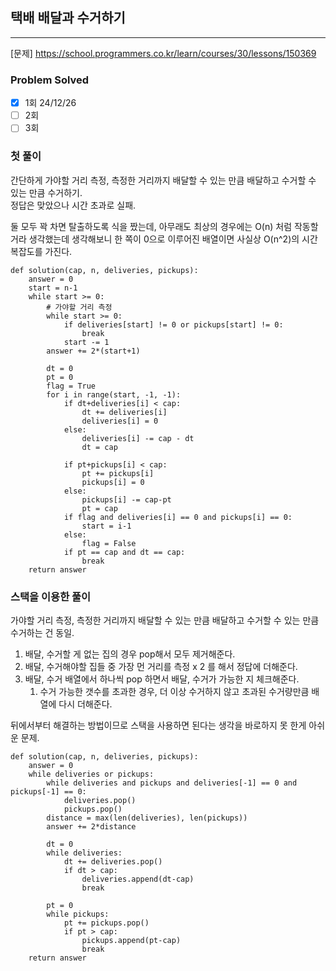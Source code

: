 ## 택배 배달과 수거하기

---

[문제] https://school.programmers.co.kr/learn/courses/30/lessons/150369

### Problem Solved
- [x] 1회 24/12/26
- [ ] 2회
- [ ] 3회

### 첫 풀이

간단하게 가야할 거리 측정, 측정한 거리까지 배달할 수 있는 만큼 배달하고 수거할 수 있는 만큼 수거하기.  
정답은 맞았으나 시간 초과로 실패.

둘 모두 꽉 차면 탈출하도록 식을 짰는데, 아무래도 최상의 경우에는 O(n) 처럼 작동할 거라 생각했는데 생각해보니 
한 쪽이 0으로 이루어진 배열이면 사실상 O(n^2)의 시간복잡도를 가진다.

~~~
def solution(cap, n, deliveries, pickups):
    answer = 0
    start = n-1
    while start >= 0:
        # 가야할 거리 측정
        while start >= 0:
            if deliveries[start] != 0 or pickups[start] != 0:
                break
            start -= 1
        answer += 2*(start+1)

        dt = 0
        pt = 0
        flag = True
        for i in range(start, -1, -1):
            if dt+deliveries[i] < cap:
                dt += deliveries[i]
                deliveries[i] = 0
            else:
                deliveries[i] -= cap - dt
                dt = cap

            if pt+pickups[i] < cap:
                pt += pickups[i]
                pickups[i] = 0
            else:
                pickups[i] -= cap-pt
                pt = cap
            if flag and deliveries[i] == 0 and pickups[i] == 0:
                start = i-1
            else:
                flag = False
            if pt == cap and dt == cap:
                break
    return answer
~~~

### 스택을 이용한 풀이

가야할 거리 측정, 측정한 거리까지 배달할 수 있는 만큼 배달하고 수거할 수 있는 만큼 수거하는 건 동일.  
1. 배달, 수거할 게 없는 집의 경우 pop해서 모두 제거해준다.
2. 배달, 수거해야할 집들 중 가장 먼 거리를 측정 x 2 를 해서 정답에 더해준다.
3. 배달, 수거 배열에서 하나씩 pop 하면서 배달, 수거가 가능한 지 체크해준다.
    1. 수거 가능한 갯수를 초과한 경우, 더 이상 수거하지 않고 초과된 수거량만큼 배열에 다시 더해준다.

뒤에서부터 해결하는 방법이므로 스택을 사용하면 된다는 생각을 바로하지 못 한게 아쉬운 문제. 

~~~
def solution(cap, n, deliveries, pickups):
    answer = 0
    while deliveries or pickups:
        while deliveries and pickups and deliveries[-1] == 0 and pickups[-1] == 0:
            deliveries.pop()
            pickups.pop()
        distance = max(len(deliveries), len(pickups))
        answer += 2*distance

        dt = 0
        while deliveries:
            dt += deliveries.pop()
            if dt > cap:
                deliveries.append(dt-cap)
                break

        pt = 0
        while pickups:
            pt += pickups.pop()
            if pt > cap:
                pickups.append(pt-cap)
                break
    return answer
~~~